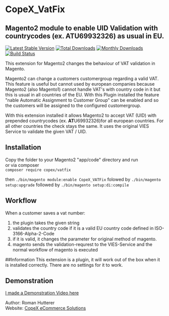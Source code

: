 # CopeX_VatFix
## Magento2 module to enable UID Validation with countrycodes (ex. ATU69932326) as usual in EU.
[![Latest Stable Version](https://poser.pugx.org/copex/vatfix/v/stable)](https://packagist.org/packages/copex/vatfix)
[![Total Downloads](https://poser.pugx.org/copex/vatfix/downloads)](https://packagist.org/packages/copex/vatfix)
[![Monthly Downloads](https://poser.pugx.org/copex/vatfix/d/monthly)](https://packagist.org/packages/copex/vatfix)
[![Build Status](https://travis-ci.org/CopeX/CopeX_VatFix.svg?branch=master)](https://travis-ci.org/CopeX/CopeX_VatFix)

This extension for Magento2 changes the behaviour of VAT validation in Magento. 

Magento2 can change a customers customergroup regarding a valid VAT. This feature is useful but cannot used by european companies because Magento2 (also Magento1) 
cannot handle VAT's with country code in it but this is usual in all countries of the EU. With this Plugin installed the feature "nable Automatic Assignment to Customer Group" 
can be enabled and so the customers will be assigned to the configured customergroup.
 
With this extension installed it allows Magento2 to accept VAT (UID) with prepended countrycodes (ex. **AT**U69932326)for all european countries.
For all other countries the check stays the same. It uses the original VIES Service to validate the given VAT / UID.



## Installation
Copy the folder to your Magento2 "app/code" directory and run   
or via composer     
```composer require copex/vatfix```

then
```./bin/magento module:enable CopeX_VATFix```
folowed by 
```./bin/magento setup:upgrade```
followed by
```./bin/magento setup:di:compile```



## Workflow
When a customer saves a vat number:
1. the plugin takes the given string 
2. validates the country code if it is a valid EU country code defined in ISO-3166-Alpha-2-Code
3. if it is valid, it changes the parameter for original method of magento.
4. magento sends the validation-requrest to the VIES-Service and the normal workflow of magento is executed

##Information
This extension is a plugin, it will work out of the box when it is installed correctly. 
There are no settings for it to work.

## Demonstration
[I made a Demonstration Video here](https://www.youtube.com/watch?v=wSgHk4Wq7pA)

Author: Roman Hutterer  
Website: [CopeX eCommerce Solutions](https://copex.io)
